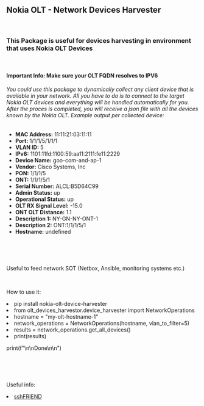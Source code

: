 <!DOCTYPE html>

<h2>Nokia OLT - Network Devices Harvester</h2> <br>

<h3>This Package is useful for devices harvesting in environment that uses Nokia OLT Devices</h3> <br>
<h4>Important Info: Make sure your OLT FQDN resolves to IPV6</h4>



<h6>You could use this package to dynamically collect any client device that is available in your network.
 All you have to do is to connect to the target Nokia OLT devices and everything will be handled automatically for you.
 After the proces is completed, you will receive a json file with all the devices known by the Nokia OLT.
 Example output per collected device:
 </h6>

<ul>
    <li><strong>MAC Address:</strong> 11:11:21:03:11:11</li>
    <li><strong>Port:</strong> 1/1/1/5/1/1/1</li>
    <li><strong>VLAN ID:</strong> 5</li>
    <li><strong>IPv6:</strong> 1101:11fd:1100:59:aa11:2111:fe11:2229</li>
    <li><strong>Device Name:</strong> goo-com-and-ap-1</li>
    <li><strong>Vendor:</strong> Cisco Systems, Inc</li>
    <li><strong>PON:</strong> 1/1/1/5</li>
    <li><strong>ONT:</strong> 1/1/1/5/1</li>
    <li><strong>Serial Number:</strong> ALCL:B5D64C99</li>
    <li><strong>Admin Status:</strong> up</li>
    <li><strong>Operational Status:</strong> up</li>
    <li><strong>OLT RX Signal Level:</strong> -15.0</li>
    <li><strong>ONT OLT Distance:</strong> 1.1</li>
    <li><strong>Description 1:</strong> NY-GN-NY-ONT-1</li>
    <li><strong>Description 2:</strong> ONT:1/1/1/5/1</li>
    <li><strong>Hostname:</strong> undefined</li>
</ul>

<br>
<br>
<br>
<p>Useful to feed network SOT (Netbox, Ansible, monitoring systems etc.)</p>

<br>






<p>How to use it:</p>
<li>pip install nokia-olt-device-harvester</li>
<li>from olt_devices_harvestor.device_harvester import NetworkOperations</li>
<li>hostname = "my-olt-hostname-1"</li>
<li>network_operations = NetworkOperations(hostname, vlan_to_filter=5)</li>
<li>results = network_operations.get_all_devices()</li>

<li>print(results)</li>

print(f"\n\nDone\n\n")</li>


<br>
<br>
<br>
<p>Useful info:</p> 
<div>
    <li> <a href="https://pypi.org/project/sshFRIEND/"> sshFRIEND</a> </li>
</div>
